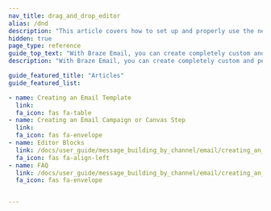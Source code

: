 ```yaml
---
nav_title: drag_and_drop_editor
alias: /dnd
description: "This article covers how to set up and properly use the new Block editor provided by Braze."
hidden: true
page_type: reference
guide_top_text: "With Braze Email, you can create completely custom and personalized email messages in either Campaigns or Canvas using a new editing experience. Check out the articles below to learn more."
description: "With Braze Email, you can create completely custom and personalized email messages in either Campaigns or Canvas using a new editing experience. Check out the articles below to learn more."

guide_featured_title: "Articles"
guide_featured_list:

- name: Creating an Email Template
  link: 
  fa_icon: fas fa-table
- name: Creating an Email Campaign or Canvas Step
  link: 
  fa_icon: fas fa-envelope
- name: Editor Blocks
  link: /docs/user_guide/message_building_by_channel/email/creating_an_email_campaign/
  fa_icon: fas fa-align-left
- name: FAQ
  link: /docs/user_guide/message_building_by_channel/email/creating_an_email_campaign/
  fa_icon: fas fa-envelope


---
```

